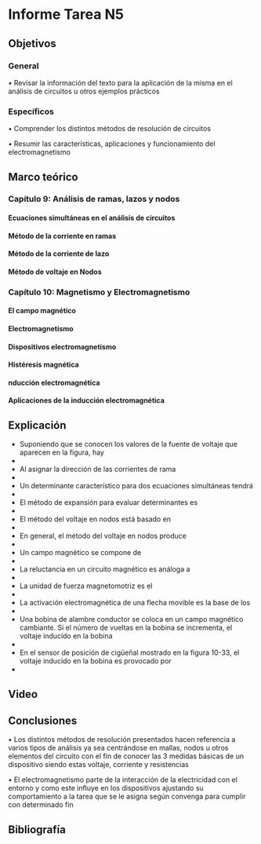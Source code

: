 # Informe Tarea N5
## Objetivos
### General

•	Revisar la información del texto para la aplicación de la misma en el análisis de circuitos u otros ejemplos prácticos 

### Específicos

•	Comprender los distintos métodos de resolución de circuitos

•	Resumir las características, aplicaciones y funcionamiento del electromagnetismo

## Marco teórico

### Capítulo 9: Análisis de ramas, lazos y nodos 

#### Ecuaciones simultáneas en el análisis de circuitos
#### Método de la corriente en ramas
#### Método de la corriente de lazo
#### Método de voltaje en Nodos

### Capítulo 10: Magnetismo y Electromagnetismo

#### El campo magnético
#### Electromagnetismo
#### Dispositivos electromagnetismo
#### Histéresis magnética
#### nducción electromagnética
#### Aplicaciones de la inducción electromagnética

## Explicación
- Suponiendo que se conocen los valores de la fuente de voltaje que aparecen en la figura, hay
- 
- Al asignar la dirección de las corrientes de rama
- 
- Un determinante característico para dos ecuaciones simultáneas tendrá
- 
- El método de expansión para evaluar determinantes es
- 
- El método del voltaje en nodos está basado en
- 
- En general, el método del voltaje en nodos produce
- 
- Un campo magnético se compone de
- 
- La reluctancia en un circuito magnético es análoga a
- 
- La unidad de fuerza magnetomotriz es el
- 
- La activación electromagnética de una flecha movible es la base de los
- 
- Una bobina de alambre conductor se coloca en un campo magnético cambiante. Si el número de vueltas en la bobina se incrementa, el voltaje inducido en la bobina
- 
- En el sensor de posición de cigüeñal mostrado en la figura 10-33, el voltaje inducido en la bobina es provocado por
- 
## Video
## Conclusiones

•	Los distintos métodos de resolución presentados hacen referencia a varios tipos de análisis ya sea centrándose en mallas, nodos u otros elementos del circuito con el fin de conocer las 3 medidas básicas de un dispositivo siendo estas voltaje, corriente y resistencias

•	El electromagnetismo parte de la interacción de la electricidad con el entorno y como este influye en los dispositivos ajustando su comportamiento a la tarea que se le asigna según convenga para cumplir con determinado fin 

## Bibliografía

